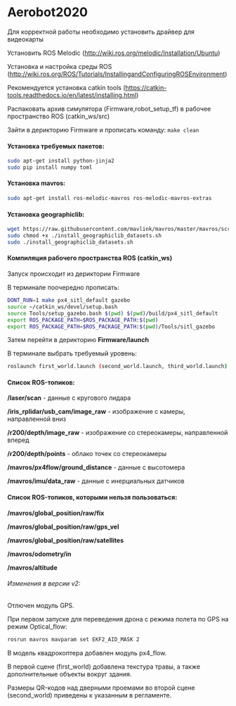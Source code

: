 # Aerobot2020

Для корректной работы необходимо установить драйвер для видеокарты

Установить ROS Melodic (http://wiki.ros.org/melodic/Installation/Ubuntu)

Установка и настройка среды ROS (http://wiki.ros.org/ROS/Tutorials/InstallingandConfiguringROSEnvironment)

Рекомендуется установка catkin tools (https://catkin-tools.readthedocs.io/en/latest/installing.html)

Раcпаковать архив симулятора (Firmware,robot_setup_tf) в рабочее пространство ROS (catkin_ws/src)

Зайти в дерикторию Firmware и прописать команду: `make clean`

#### Установка требуемых пакетов:

```bash
sudo apt-get install python-jinja2
sudo pip install numpy toml
```

#### Установка mavros:

```bash
sudo apt-get install ros-melodic-mavros ros-melodic-mavros-extras
```

#### Установка geographiclib:

```bash
wget https://raw.githubusercontent.com/mavlink/mavros/master/mavros/scripts/install_geographiclib_datasets.sh
sudo chmod +x ./install_geographiclib_datasets.sh
sudo ./install_geographiclib_datasets.sh
```

#### Компиляция рабочего пространства ROS (catkin_ws)

Запуск происходит из дериктории Firmware

В терминале поочередно прописать:

```bash
DONT_RUN=1 make px4_sitl_default gazebo
source ~/catkin_ws/devel/setup.bash 
source Tools/setup_gazebo.bash $(pwd) $(pwd)/build/px4_sitl_default
export ROS_PACKAGE_PATH=$ROS_PACKAGE_PATH:$(pwd)
export ROS_PACKAGE_PATH=$ROS_PACKAGE_PATH:$(pwd)/Tools/sitl_gazebo
```

Затем перейти в дерикторию **Firmware/launch** 

В терминале выбрать требуемый уровень:

```bash
roslaunch first_world.launch (second_world.launch, third_world.launch)
```

#### Список ROS-топиков:

**/laser/scan** - данные с кругового лидара

**/iris_rplidar/usb_cam/image_raw** - изображение с камеры, направленной вниз

**/r200/depth/image_raw** - изображение со стереокамеры, направленной вперед

**/r200/depth/points** - облако точек со стереокамеры

**/mavros/px4flow/ground_distance** - данные с высотомера

**/mavros/imu/data_raw** - данные с инерциальных датчиков

#### Список ROS-топиков, которыми нельзя пользоваться:

**/mavros/global_position/raw/fix**

**/mavros/global_position/raw/gps_vel**

**/mavros/global_position/raw/satellites**

**/mavros/odometry/in**

**/mavros/altitude**

###### Изменения в версии v2:

Отлючен модуль GPS.

При первом запуске для переведения дрона с режима полета по GPS на режим Optical_flow:

```bash
rosrun mavros mavparam set EKF2_AID_MASK 2
```

В модель квадрокоптера добавлен модуль px4_flow.

В первой сцене (first_world) добавлена текстура травы, а также дополнительные объекты вокруг здания.

Размеры QR-кодов над дверными проемами во второй сцене (second_world) приведены к указанным в регламенте.